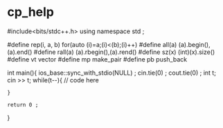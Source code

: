 # cp_help
#include<bits/stdc++.h>
using namespace std ;

#define rep(i, a, b) for(auto (i)=a;(i)<(b);(i)++)
#define all(a) (a).begin(),(a).end()
#define rall(a) (a).rbegin(),(a).rend()
#define sz(x) (int)(x).size()
#define vt vector
#define mp make_pair
#define pb push_back

int main(){
    ios_base::sync_with_stdio(NULL) ;
    cin.tie(0) ;
    cout.tie(0) ;
    int t;
    cin >> t;
    while(t--){
        // code here



    }
    
    return 0 ;
}
